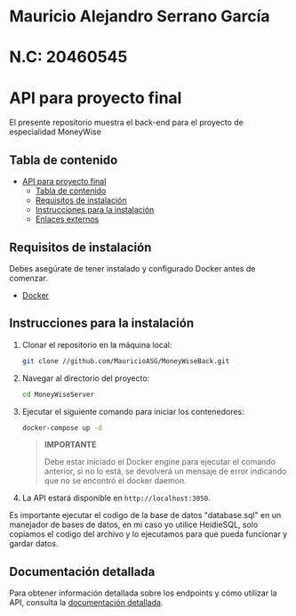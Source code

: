 # Mauricio Alejandro Serrano García
# N.C: 20460545
# API para proyecto final
El presente repositorio muestra el back-end para el proyecto de especialidad MoneyWise

## Tabla de contenido

- [API para proyecto final](#api-para-proyecto-final)
  - [Tabla de contenido](#tabla-de-contenido)
  - [Requisitos de instalación](#requisitos-de-instalación)
  - [Instrucciones para la instalación](#instrucciones-para-la-instalación)
  - [Enlaces externos](#enlaces-externos)

## Requisitos de instalación

Debes asegúrate de tener instalado y configurado Docker antes de comenzar.

- [Docker](https://www.docker.com)

## Instrucciones para la instalación

1. Clonar el repositorio en la máquina local:
   
   ```sh
   git clone //github.com/MauricioASG/MoneyWiseBack.git
   ```

2. Navegar al directorio del proyecto:
   
   ```sh
   cd MoneyWiseServer
   ```

3. Ejecutar el siguiente comando para iniciar los contenedores:

    ```sh
    docker-compose up -d
    ```

    > **IMPORTANTE**
    >
    > Debe estar iniciado el Docker engine para ejecutar el comando anterior,
    > si no lo está, se devolverá un mensaje de error indicando que no se
    > encontró el docker daemon.

4. La API estará disponible en `http://localhost:3050`.

Es importante ejecutar el codigo de la base de datos "database.sql" en un manejador de bases de datos, en mi caso yo utilice HeidieSQL, solo copiamos el codigo del archivo y lo ejecutamos para que pueda funcionar y gardar datos.

## Documentación detallada

Para obtener información detallada sobre los endpoints y cómo utilizar la API,
consulta la [documentación detallada](./docs/README.md).
